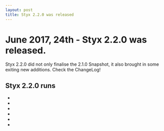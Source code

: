 ```yaml
---
layout: post
title: Styx 2.2.0 was released
---
```


# June 2017, 24th - Styx 2.2.0 was released.

Styx 2.2.0 did not only finalise the 2.1.0 Snapshot, it also brought in some exiting new additions. Check the ChangeLog!

## Styx 2.2.0 runs

  - 
  - 
  - 
  - 
  - 
  - 